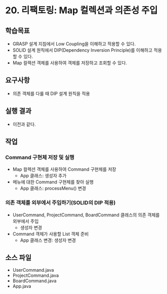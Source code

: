 # 20. 리팩토링: Map 컬렉션과 의존성 주입

## 학습목표

- GRASP 설계 지침에서 Low Coupling을 이해하고 적용할 수 있다.
- SOLID 설계 원칙에서 DIP(Dependency Inversion Principle)를 이해하고 적용할 수 있다.
- Map 컬렉션 객체를 사용하여 객체를 저장하고 조회할 수 있다.

## 요구사항

- 의존 객체를 다룰 때 DIP 설계 원칙을 적용

## 실행 결과

- 이전과 같다.

## 작업

### Command 구현체 저장 및 실행

- Map 컬렉션 객체를 사용하여 Command 구현체를 저장
  - App 클래스: 생성자 추가
- 메뉴에 대한 Command 구현체를 찾아 실행
  - App 클래스: processMenu() 변경

### 의존 객체를 외부에서 주입하기(SOLID의 DIP 적용)

- UserCommand, ProjectCommand, BoardCommand 클래스의 의존 객체를 외부에서 주입
  - 생성자 변경
- Command 객체가 사용할 List 객체 준비
  - App 클래스 변경: 생성자 변경

## 소스 파일

- UserCommand.java
- ProjectCommand.java
- BoardCommand.java
- App.java